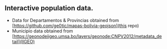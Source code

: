 ## Interactive population data.

- Data for Departamentos & Provincias obtained from [https://github.com/ge0tic/mapas-bolivia-geojson](this repo)
- Municipio data obtained from [https://geonodeiigeo.umsa.bo/layers/geonode:CNPV2012/metadata_detail](IIGEO)
